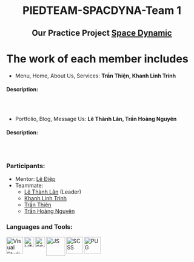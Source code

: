 <h1 align="center">PIEDTEAM-SPACDYNA-Team 1</h1>
<h2 align="center"> Our Practice Project <a href="https://templatemo.com/live/templatemo_562_space_dynamic">Space Dynamic</a><br></h2>

# The work of each member includes
* Menu, Home, About Us, Services: **Trần Thiện, Khanh Linh Trinh**
#### Description:
<p align="center"><img source="C:\Users\Thanh Lan\OneDrive\Pictures\Front-End PiedTeam part 1.png" width="580px"/><br></p>
<p align="center"><img source="C:\Users\Thanh Lan\OneDrive\Pictures\Front-End PiedTeam part 2.png" width="580px"/><br></p>
<p align="center"><img source="C:\Users\Thanh Lan\OneDrive\Pictures\Front-End PiedTeam part 3.png" width="580px"/></p>

* Portfolio, Blog, Message Us: **Lê Thành Lân, Trần Hoàng Nguyên**
#### Description:
<p align="center"><img source="C:\Users\Thanh Lan\OneDrive\Pictures\Front-End PiedTeam part 4.png" width="580px"/><br></p>
<p align="center"><img source="C:\Users\Thanh Lan\OneDrive\Pictures\Front-End PiedTeam part 5.png" width="580px"/><br></p>
<p align="center"><img source="C:\Users\Thanh Lan\OneDrive\Pictures\Front-End PiedTeam part 6.png" width="580px"/></p>

### Participants:
- Mentor: <a href="https://www.facebook.com/nomadic.lodestar" target="_blank">Lê Điệp</a>
- Teammate: 
     - <a href="https://www.facebook.com/ThanhLanFPTU/" target="_blank">Lê Thành Lân</a> (Leader)
     - <a href="https://www.facebook.com/klt2601" target="_blank">Khanh Linh Trinh</a>       
     - <a href="https://www.facebook.com/DenkTieu" target="_blank">Trần Thiện</a> 
     - <a href="https://www.facebook.com/tran.hoangnguyen.3760" target="_blank">Trần Hoàng Nguyên</a>

### Languages and Tools:
<img align="left" alt="Visual Studio Code" width="44px" src="https://www.solucionex.com/sites/default/files/posts/imagen/vscode-800x450.png"/>
<img align="left" alt="HTML" width="26px" src="https://upload.wikimedia.org/wikipedia/commons/thumb/8/80/HTML5_logo_resized.svg/1200px-HTML5_logo_resized.svg.png"/>
<img align="left" alt="CSS" width="26px" src="https://upload.wikimedia.org/wikipedia/commons/thumb/d/d5/CSS3_logo_and_wordmark.svg/1200px-CSS3_logo_and_wordmark.svg.png"/>
<img align="left" alt="JS" width="50px" src="https://media.vlpt.us/images/charlie-lyc/post/2244e9e8-7621-4df7-86cb-5a11ad3137eb/Javascript_logo-1170x850.jpg"/>
<img align="left" alt="SCSS" width="44px" src="https://sass-lang.com/assets/img/styleguide/seal-color-reversed-c50d9b78.png"/>
<img align="left" alt="PUG" width="44px" src="https://camo.githubusercontent.com/2eb688a747805c9acd144faf728c8a30f86fc4ca5fb39e6528232f0372151364/68747470733a2f2f63646e2e7261776769742e636f6d2f7075676a732f7075672d6c6f676f2f656563343336636565386664396431373236643738333963626539396431663639343639326330632f5356472f7075672d66696e616c2d6c6f676f2d5f2d636f6c6f75722d3132382e737667"/>